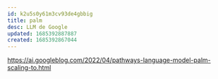 ```yaml
---
id: k2u5s0y61m3cv93de4gbbig
title: palm
desc: LLM de Google
updated: 1685392887887
created: 1685392867044
---
```


https://ai.googleblog.com/2022/04/pathways-language-model-palm-scaling-to.html